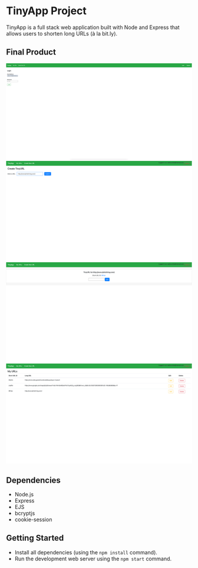 # TinyApp Project

TinyApp is a full stack web application built with Node and Express that allows users to shorten long URLs (à la bit.ly).

## Final Product

!["Screenshot of Login page"](https://github.com/muhammad-usama12/tinyapp/blob/main/docs/login_page.png)
!["Screenshot of Creating a TinyURL"](https://github.com/muhammad-usama12/tinyapp/blob/main/docs/newtinyurl_page.png)
!["Screenshot of new TinyURL"](https://github.com/muhammad-usama12/tinyapp/blob/main/docs/tinyurl_page.png)
!["Screenshot of list of User's URLs"](https://github.com/muhammad-usama12/tinyapp/blob/main/docs/myurls_page.png)


## Dependencies

- Node.js
- Express
- EJS
- bcryptjs
- cookie-session


## Getting Started

- Install all dependencies (using the `npm install` command).
- Run the development web server using the `npm start` command.

